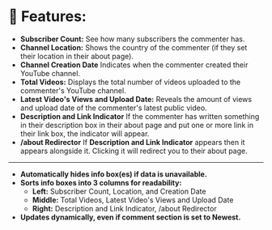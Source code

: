 # 🚀 Features:

*   **Subscriber Count:** See how many subscribers the commenter has.
*   **Channel Location:** Shows the country of the commenter (if they set their location in their about page).
*   **Channel Creation Date** Indicates when the commenter created their YouTube channel.
*   **Total Videos:** Displays the total number of videos uploaded to the commenter's YouTube channel.
*   **Latest Video's Views and Upload Date:** Reveals the amount of views and upload date of the commenter's latest public video.
*   **Description and Link Indicator** If the commenter has written something in their description box in their about page and put one or more link in their link box, the indicator will appear.
*   **/about Redirector** If **Description and Link Indicator** appears then it appears alongside it. Clicking it will redirect you to their about page.
*   ****
*   **Automatically hides info box(es) if data is unavailable.**
*   **Sorts info boxes into 3 columns for readability:**
    *   **Left:** Subscriber Count, Location, and Creation Date
    *   **Middle:** Total Videos, Latest Video's Views and Upload Date
    *   **Right:** Description and Link Indicator, /about Redirector
*   **Updates dynamically, even if comment section is set to Newest.**
